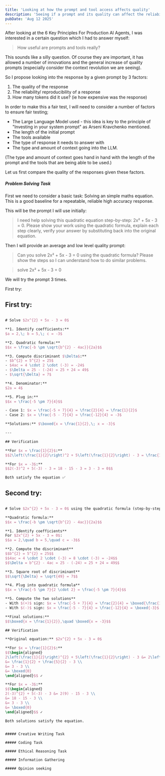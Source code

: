 ```yaml
---
title: 'Looking at how the prompt and tool access affects quality'
description: 'Seeing if a prompt and its quality can affect the reliability and quality of the response.'
pubDate: 'Aug 12 2025'
---
```


After looking at the 6 Key Principles For Production AI Agents, I was interested in a certain question which I had to answer myself:

> How useful are prompts and tools really? 

This sounds like a silly question. Of course they are important, it has allowed a number of innovations and the general increase of quality prompts (especially consider the context revolution we are seeing).

So I propose looking into the response by a given prompt by 3 factors:

1. The quality of the response
2. The reliability/ reproducibility of a response
3. How many tokens did it use? (ie how expensive was the response)

In order to make this a fair test, I will need to consider a number of factors to ensure fair testing;
- The Large Language Model used - this idea is key to the principle of "Investing in your system prompt" as Arseni Kravchenko mentioned.
- The length of the initial prompt
- The tools available
- The type of response it needs to answer with
- The type and amount of context going into the LLM.

(The type and amount of context goes hand in hand with the length of the prompt and the tools that are being able to be used.)

Let us first compare the quality of the responses given these factors.

##### Problem Solving Task

First we need to consider a basic task: Solving an simple maths equation. This is a good baseline for a repeatable, reliable high accuracy response.

This will be the prompt I will use initially:

> I need help solving this quadratic equation step-by-step: 2x² + 5x - 3 = 0. Please show your work using the quadratic formula, explain each step clearly, verify your answer by substituting back into the original equation.

Then I will provide an average and low level quality prompt:

> Can you solve 2x² + 5x - 3 = 0 using the quadratic formula? Please show the steps so I can understand how to do similar problems.

> solve 2x² + 5x - 3 = 0

We will try the prompt 3 times.

First try:

## First try:

```Latex

# Solve $2x^{2} + 5x - 3 = 0$

**1. Identify coefficients:**  
$a = 2,\; b = 5,\; c = -3$

**2. Quadratic formula:**  
$$x = \frac{-b \pm \sqrt{b^{2} - 4ac}}{2a}$$

**3. Compute discriminant $\Delta$:**  
- $b^{2} = 5^{2} = 25$  
- $4ac = 4 \cdot 2 \cdot (-3) = -24$  
- $\Delta = 25 - (-24) = 25 + 24 = 49$  
- $\sqrt{\Delta} = 7$

**4. Denominator:**  
$2a = 4$

**5. Plug in:**  
$$x = \frac{-5 \pm 7}{4}$$

- Case 1: $x = \frac{-5 + 7}{4} = \frac{2}{4} = \frac{1}{2}$  
- Case 2: $x = \frac{-5 - 7}{4} = \frac{-12}{4} = -3$

**Solutions:** $\boxed{x = \frac{1}{2},\; x = -3}$

---

## Verification

**For $x = \frac{1}{2}$:**  
$$2\left(\frac{1}{2}\right)^2 + 5\left(\frac{1}{2}\right) - 3 = \frac{1}{2} + \frac{5}{2} - 3 = 3 - 3 = 0$$

**For $x = -3$:**  
$$2(-3)^2 + 5(-3) - 3 = 18 - 15 - 3 = 3 - 3 = 0$$

Both satisfy the equation ✅
```


## Second try:

```Latex 

# Solve $2x^{2} + 5x - 3 = 0$ using the quadratic formula (step-by-step)

**Quadratic formula:**
$$x = \frac{-b \pm \sqrt{b^{2} - 4ac}}{2a}$$

**1. Identify coefficients**
For $2x^{2} + 5x - 3 = 0$:
$$a = 2,\quad b = 5,\quad c = -3$$

**2. Compute the discriminant**
$$b^{2} = 5^{2} = 25$$
$$4ac = 4 \cdot 2 \cdot (-3) = 8 \cdot (-3) = -24$$
$$\Delta = b^{2} - 4ac = 25 - (-24) = 25 + 24 = 49$$

**3. Square root of discriminant**
$$\sqrt{\Delta} = \sqrt{49} = 7$$

**4. Plug into quadratic formula**
$$x = \frac{-5 \pm 7}{2 \cdot 2} = \frac{-5 \pm 7}{4}$$

**5. Compute the two solutions**
- With $(+)$ sign: $x = \frac{-5 + 7}{4} = \frac{2}{4} = \boxed{\frac{1}{2}}$
- With $(-)$ sign: $x = \frac{-5 - 7}{4} = \frac{-12}{4} = \boxed{-3}$

**Final solutions:**
$$\boxed{x = \frac{1}{2}},\quad \boxed{x = -3}$$

## Verification

**Original equation:** $2x^{2} + 5x - 3 = 0$

**For $x = \frac{1}{2}$:**
$$\begin{aligned}
2\left(\frac{1}{2}\right)^{2} + 5\left(\frac{1}{2}\right) - 3 &= 2\left(\frac{1}{4}\right) + \frac{5}{2} - 3 \\
&= \frac{1}{2} + \frac{5}{2} - 3 \\
&= 3 - 3 \\
&= \boxed{0}
\end{aligned}$$ ✓

**For $x = -3$:**
$$\begin{aligned}
2(-3)^{2} + 5(-3) - 3 &= 2(9) - 15 - 3 \\
&= 18 - 15 - 3 \\
&= 3 - 3 \\
&= \boxed{0}
\end{aligned}$$ ✓

Both solutions satisfy the equation.
```
```

##### Creative Writing Task

##### Coding Task

##### Ethical Reasoning Task

##### Information Gathering

##### Opinion seeking

